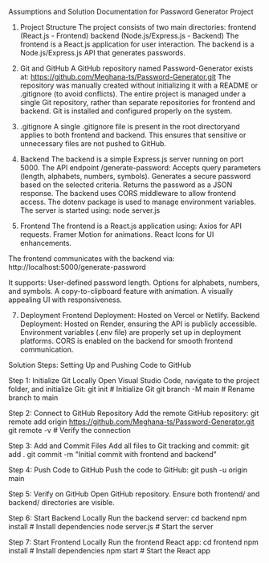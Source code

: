 Assumptions and Solution Documentation for Password Generator Project

1. Project Structure
The project consists of two main directories:
 frontend  (React.js - Frontend)
 backend   (Node.js/Express.js - Backend)
The frontend is a React.js application for user interaction.
The backend is a Node.js/Express.js API that generates passwords.

2. Git and GitHub
A GitHub repository named Password-Generator exists at:
 https://github.com/Meghana-ts/Password-Generator.git
The repository was manually created without initializing it with a README or .gitignore (to avoid conflicts).
The entire project is managed under a single Git repository, rather than separate repositories for frontend and backend.
Git is installed and configured properly on the system.

3. .gitignore 
A single .gitignore file is present in the root directoryand applies to both frontend and backend.
This ensures that sensitive or unnecessary files are not pushed to GitHub.

4. Backend 
The backend is a simple Express.js server running on port 5000.
The API endpoint /generate-password:
Accepts query parameters (length, alphabets, numbers, symbols).
Generates a secure password based on the selected criteria.
Returns the password as a JSON response.
The backend uses CORS middleware to allow frontend access.
The dotenv package is used to manage environment variables.
The server is started using:  node server.js

5. Frontend
The frontend is a React.js application using:
Axios for API requests.
Framer Motion for animations.
React Icons for UI enhancements.

The frontend communicates with the backend via:
 http://localhost:5000/generate-password
 
It supports:
User-defined password length.
Options for alphabets, numbers, and symbols.
A copy-to-clipboard feature with animation.
A visually appealing UI with responsiveness.

7. Deployment 
Frontend Deployment: Hosted on Vercel or Netlify.
Backend Deployment: Hosted on Render, ensuring the API is publicly accessible.
Environment variables (.env file) are properly set up in deployment platforms.
CORS is enabled on the backend for smooth frontend communication.

Solution Steps: Setting Up and Pushing Code to GitHub

Step 1: Initialize Git Locally
Open Visual Studio Code, navigate to the project folder, and initialize Git:
git init  # Initialize Git
git branch -M main  # Rename branch to main


Step 2: Connect to GitHub Repository
Add the remote GitHub repository:
git remote add origin https://github.com/Meghana-ts/Password-Generator.git
git remote -v  # Verify the connection


Step 3: Add and Commit Files
Add all files to Git tracking and commit:
git add .
git commit -m "Initial commit with frontend and backend"


Step 4: Push Code to GitHub
Push the code to GitHub:
git push -u origin main


Step 5: Verify on GitHub
Open GitHub repository.
Ensure both frontend/ and backend/ directories are visible.

Step 6: Start Backend Locally
Run the backend server:
cd backend
npm install  # Install dependencies
node server.js  # Start the server


Step 7: Start Frontend Locally
Run the frontend React app:
cd frontend
npm install  # Install dependencies
npm start  # Start the React app




